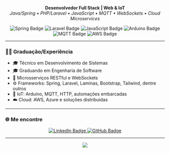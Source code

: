 <p align="center">
  <strong>Desenvolvedor Full Stack | Web & IoT</strong><br>
  <em>Java/Spring • PHP/Laravel • JavaScript • MQTT • WebSockets • Cloud Microservices</em>
</p>

<p align="center">
  <img src="https://img.shields.io/badge/Java-Spring-6DB33F?style=for-the-badge&logo=spring&logoColor=white" alt="Spring Badge"/>
  <img src="https://img.shields.io/badge/PHP-Laravel-FF2D20?style=for-the-badge&logo=laravel&logoColor=white" alt="Laravel Badge"/>
  <img src="https://img.shields.io/badge/JavaScript-ES6+-F7DF1E?style=for-the-badge&logo=javascript&logoColor=black" alt="JavaScript Badge"/>
  <img src="https://img.shields.io/badge/IoT-Arduino-00979D?style=for-the-badge&logo=arduino&logoColor=white" alt="Arduino Badge"/>
  <img src="https://img.shields.io/badge/MQTT-Protocol-905CFF?style=for-the-badge&logo=raspberrypi&logoColor=white" alt="MQTT Badge"/>
  <img src="https://img.shields.io/badge/Cloud-AWS-FF9900?style=for-the-badge&logo=amazonaws&logoColor=white" alt="AWS Badge"/>
</p>

---

### 👨‍💻 Graduação/Experiência

- 🎓 Técnico em Desenvolvimento de Sistemas
- 🎓 Graduando em Engenharia de Software
- 🧩 Microsserviços RESTful e WebSockets 
- ⚙️ Frameworks: Spring, Laravel, Laminas, Bootstrap, Tailwind, dentre outros  
- 🔌 IoT: Arduino, MQTT, HTTP, automações embarcadas  
- ☁️ Cloud: AWS, Azure e soluções distribuídas  

---

### 🌐 Me encontre

<p align="center">
  <a href="https://www.linkedin.com/in/codebyazeredo" target="_blank">
    <img src="https://img.shields.io/badge/LinkedIn-@codebyazeredo-0A66C2?style=for-the-badge&logo=linkedin&logoColor=white" alt="LinkedIn Badge"/>
  </a>
  <a href="https://github.com/codebyazeredo" target="_blank">
    <img src="https://img.shields.io/badge/GitHub-codebyazeredo-181717?style=for-the-badge&logo=github" alt="GitHub Badge"/>
  </a>
</p>

---

<p align="center">
  <img src="https://capsule-render.vercel.app/api?type=waving&color=0:d946ef,100:6366f1&height=120&section=footer"/>
</p>
